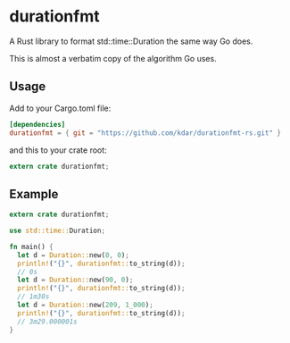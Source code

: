 durationfmt
===========

A Rust library to format std::time::Duration the same way Go does.

This is almost a verbatim copy of the algorithm Go uses.

## Usage

Add to your Cargo.toml file:

```toml
[dependencies]
durationfmt = { git = "https://github.com/kdar/durationfmt-rs.git" }
```

and this to your crate root:

```rust
extern crate durationfmt;
```

## Example

```rust
extern crate durationfmt;

use std::time::Duration;

fn main() {
  let d = Duration::new(0, 0);
  println!("{}", durationfmt::to_string(d));
  // 0s
  let d = Duration::new(90, 0);
  println!("{}", durationfmt::to_string(d));
  // 1m30s
  let d = Duration::new(209, 1_000);
  println!("{}", durationfmt::to_string(d));
  // 3m29.000001s
}
```
